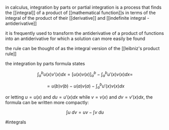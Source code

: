 in calculus, integration by parts or partial integration is a process that finds the [[integral]] of a product of [[mathematical function]]s in terms of the integral of the product of their [[derivative]] and [[indefinite integral - antiderivative]]

it is frequently used to transform the antiderivative of a product of functions into an antiderivative for which a solution can more easily be found

the rule can be thought of as the integral version of the [[leibniz's product rule]]

the integration by parts formula states 

$$\int_a^bu(x)v'(x)dx=\left[ u(x)v(x)\right]^b_a-\int_a^bu'(x)v(x)dx=$$

$$=u(b)v(b)-u(a)v(a)-\int_a^bu'(x)v(x)dx$$

or letting $u=u(x)$ and $du=u'(x)dx$ while $v=v(x)$ and $dv=v'(x)dx$, the formula can be written more compactly:

$$\int u\ dv= uv-\int v\ du$$

#integrals 